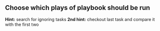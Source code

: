 ## Choose which plays of playbook should be run <br>

**Hint:** search for ignoring tasks
**2nd hint:** checkout last task and compare it with the first two
